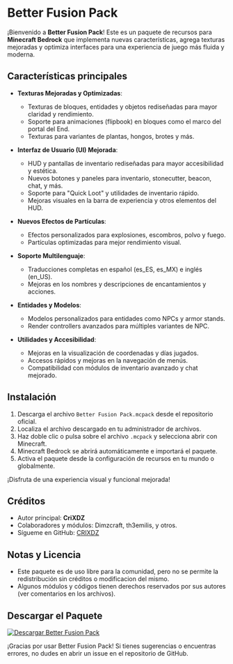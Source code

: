 # Better Fusion Pack

¡Bienvenido a **Better Fusion Pack**! Este es un paquete de recursos para **Minecraft Bedrock** que implementa nuevas características, agrega texturas mejoradas y optimiza interfaces para una experiencia de juego más fluida y moderna.

## Características principales

-  **Texturas Mejoradas y Optimizadas**:

   -  Texturas de bloques, entidades y objetos rediseñadas para mayor claridad y rendimiento.
   -  Soporte para animaciones (flipbook) en bloques como el marco del portal del End.
   -  Texturas para variantes de plantas, hongos, brotes y más.

-  **Interfaz de Usuario (UI) Mejorada**:

   -  HUD y pantallas de inventario rediseñadas para mayor accesibilidad y estética.
   -  Nuevos botones y paneles para inventario, stonecutter, beacon, chat, y más.
   -  Soporte para "Quick Loot" y utilidades de inventario rápido.
   -  Mejoras visuales en la barra de experiencia y otros elementos del HUD.

-  **Nuevos Efectos de Partículas**:

   -  Efectos personalizados para explosiones, escombros, polvo y fuego.
   -  Partículas optimizadas para mejor rendimiento visual.

-  **Soporte Multilenguaje**:

   -  Traducciones completas en español (es_ES, es_MX) e inglés (en_US).
   -  Mejoras en los nombres y descripciones de encantamientos y acciones.

-  **Entidades y Modelos**:

   -  Modelos personalizados para entidades como NPCs y armor stands.
   -  Render controllers avanzados para múltiples variantes de NPC.

-  **Utilidades y Accesibilidad**:
   -  Mejoras en la visualización de coordenadas y días jugados.
   -  Accesos rápidos y mejoras en la navegación de menús.
   -  Compatibilidad con módulos de inventario avanzado y chat mejorado.

## Instalación

1. Descarga el archivo `Better Fusion Pack.mcpack` desde el repositorio oficial.
2. Localiza el archivo descargado en tu administrador de archivos.
3. Haz doble clic o pulsa sobre el archivo `.mcpack` y selecciona abrir con Minecraft.
4. Minecraft Bedrock se abrirá automáticamente e importará el paquete.
5. Activa el paquete desde la configuración de recursos en tu mundo o globalmente.

¡Disfruta de una experiencia visual y funcional mejorada!

## Créditos

-  Autor principal: **CriXDZ**
-  Colaboradores y módulos: Dimzcraft, th3emilis, y otros.
-  Sígueme en GitHub: [CRIXDZ](https://github.com/CriXDZ)

## Notas y Licencia

-  Este paquete es de uso libre para la comunidad, pero no se permite la redistribución sin créditos o modificacion del mismo.
-  Algunos módulos y códigos tienen derechos reservados por sus autores (ver comentarios en los archivos).

## Descargar el Paquete

[![Descargar Better Fusion Pack](https://img.shields.io/badge/%20Descargar%20Better%20Fusion%20Pack-5cb85c?style=for-the-badge&logo=minecraft&logoColor=white)](https://www.mediafire.com/file/6qgdh4a74mcrbgw/Better_Fusion_Pack.mcpack/file)

¡Gracias por usar Better Fusion Pack! Si tienes sugerencias o encuentras errores, no dudes en abrir un issue en el repositorio de GitHub.
